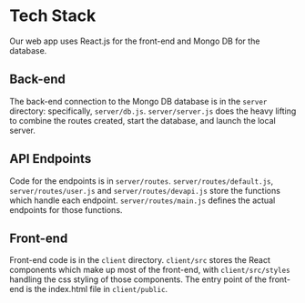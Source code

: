 # Tech Stack

Our web app uses React.js for the front-end and Mongo DB for the database.

## Back-end

The back-end connection to the Mongo DB database is in the ```server``` directory: specifically,  ```server/db.js```. ```server/server.js``` does the heavy lifting to combine the routes created, start the database, and launch the local server.

## API Endpoints

Code for the endpoints is in ```server/routes```. ```server/routes/default.js```, ```server/routes/user.js``` and ```server/routes/devapi.js``` store the functions which handle each endpoint. ```server/routes/main.js``` defines the actual endpoints for those functions.

## Front-end

Front-end code is in the ```client``` directory. ```client/src``` stores the React components which make up most of the front-end, with ```client/src/styles``` handling the css styling of those components. The entry point of the front-end is the index.html file in ```client/public```. 
